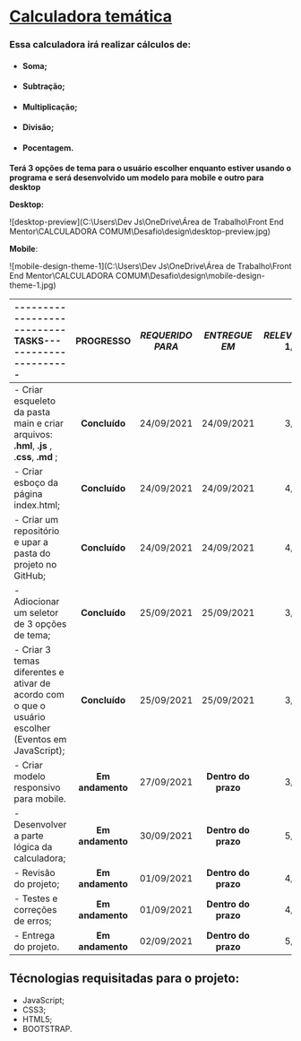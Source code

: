 # 			<u>Calculadora temática</u>

### Essa calculadora irá realizar cálculos de:

- #### Soma;

- #### Subtração;

- #### Multiplicação;

- #### Divisão;

- #### Pocentagem.




**Terá 3 opções de tema para o usuário escolher enquanto estiver usando o programa e será desenvolvido um modelo para mobile e outro para desktop**

**Desktop:**

![desktop-preview](C:\Users\Dev Js\OneDrive\Área de Trabalho\Front End Mentor\CALCULADORA COMUM\Desafio\design\desktop-preview.jpg)



**Mobile**:







![mobile-design-theme-1](C:\Users\Dev Js\OneDrive\Área de Trabalho\Front End Mentor\CALCULADORA COMUM\Desafio\design\mobile-design-theme-1.jpg)













| ---------------------------TASKS---------------------- |    PROGRESSO     | *REQUERIDO PARA* |    *ENTREGUE EM*    | *RELEVÂNCIA* 1/5 |
| :--------------------------------------- | :--------------: | :--------------: | :-----------------: | :--------------: |
| - Criar esqueleto da pasta main e criar arquivos: **.hml**, **.js** , .**css**, **.md** ; |  **Concluído**   |    24/09/2021    |     24/09/2021      |       3/5        |
| - Criar esboço da página index.html;     |  **Concluído**   |    24/09/2021    |     24/09/2021      |       4/5        |
| - Criar um repositório e upar a pasta do projeto no GitHub; |  **Concluído**   |    24/09/2021    |     24/09/2021      |       4/5        |
| - Adiocionar um seletor de 3 opções de tema; |  **Concluído**   |    25/09/2021    |     25/09/2021      |       3/5        |
| - Criar 3 temas diferentes e ativar de acordo com o que o usuário escolher (Eventos em JavaScript); |  **Concluído**   |    25/09/2021    |     25/09/2021      |       3/5        |
| -  Criar modelo responsivo para mobile.  | **Em andamento** |    27/09/2021    | **Dentro do prazo** |       3/5        |
| - Desenvolver a parte lógica da calculadora; | **Em andamento** |    30/09/2021    | **Dentro do prazo** |       5/5        |
| - Revisão do projeto;                    | **Em andamento** |    01/09/2021    | **Dentro do prazo** |       4/5        |
| - Testes e correções de erros;           | **Em andamento** |    01/09/2021    | **Dentro do prazo** |       4/5        |
| - Entrega do projeto.                    | **Em andamento** |    02/09/2021    | **Dentro do prazo** |       5/5        |

## Técnologias requisitadas para o projeto:

- JavaScript;
- CSS3;
- HTML5;
- BOOTSTRAP.